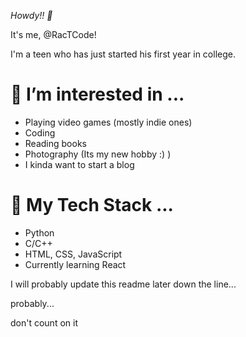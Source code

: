*Howdy!! 👋*

It's me, @RacTCode!

I'm a teen who has just started his first year in college.
# 👀 I’m interested in ...
- Playing video games (mostly indie ones)
- Coding
- Reading books
- Photography (Its my new hobby :) )
- I kinda want to start a blog
# 🌱 My Tech Stack ...
-  Python
-  C/C++
-  HTML, CSS, JavaScript
-  Currently learning React

I will probably update this readme later down the line...

probably...

don't count on it
